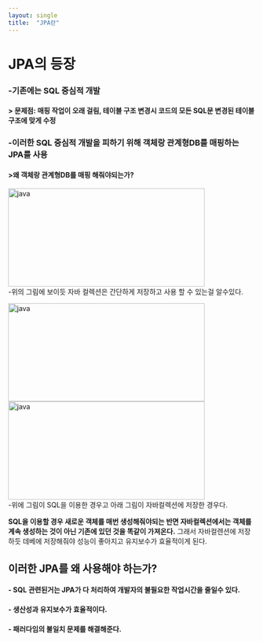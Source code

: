 ```yaml
---
layout: single
title:  "JPA란"
---
```


# JPA의 등장  
### -기존에는 SQL 중심적 개발
#### > 문제점: 매핑 작업이 오래 걸림, 테이블 구조 변경시 코드의 모든 SQL문 변경된 테이블 구조에 맞게 수정    
### -이러한 SQL 중심적 개발을 피하기 위해 객체랑 관계형DB를 매핑하는 JPA를 사용
#### >왜 객체랑 관계형DB를 매핑 해줘야되는가?  
<img src="../1.png" width="400px" height="200px" title="px(픽셀) 크기 설정" alt="java"></img><br/>
-위의 그림에 보이듯 자바 컬렉션은 간단하게 저장하고 사용 할 수 있는걸 알수있다.  

<img src="../2.png" width="400px" height="200px" title="px(픽셀) 크기 설정" alt="java"></img><br/>  <img src="../3.png" width="400px" height="200px" title="px(픽셀) 크기 설정" alt="java"></img><br/>
-위에 그림이 SQL을 이용한 경우고 아래 그림이 자바컬렉션에 저장한 경우다.    

__SQL을 이용할 경우 새로운 객체를 매번 생성해줘야되는 반면
자바컬렉션에서는 객체를 계속 생성하는 것이 아닌 기존에 있던 것을 똑같이 가져온다.__
그래서 자바컬렌션에 저장하듯 데베에 저장해줘야 성능이 좋아지고 유지보수가 효율적이게 된다.

## 이러한 JPA를 왜 사용해야 하는가?
#### - SQL 관련된거는 JPA가 다 처리하여 개발자의 불필요한 작업시간을 줄일수 있다.
#### - 생산성과 유지보수가 효율적이다.
#### - 패러다임의 불일치 문제를 해결해준다.
